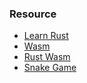 ### Resource
- [Learn Rust](https://doc.rust-lang.org/book/)
- [Wasm](https://webassembly.org/)
- [Rust Wasm](https://rustwasm.github.io/book/)
- [Snake Game](https://www.youtube.com/watch?v=UoZmlU5z61M)